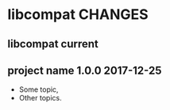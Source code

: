 libcompat CHANGES
=================

libcompat current
-----------------------------

project name 1.0.0 2017-12-25
-----------------------------

- Some topic,
- Other topics.
